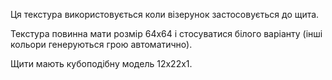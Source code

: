 Ця текстура використовується коли візерунок застосовується до щита.

Текстура повинна мати розмір 64x64 і стосуватися білого варіанту (інші кольори генеруються грою автоматично).

Щити мають кубоподібну модель 12х22х1.